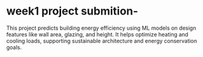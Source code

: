 # week1 project submition-
This project predicts building energy efficiency using ML models on design features like wall area, glazing, and height. It helps optimize heating and cooling loads, supporting sustainable architecture and energy conservation goals.
